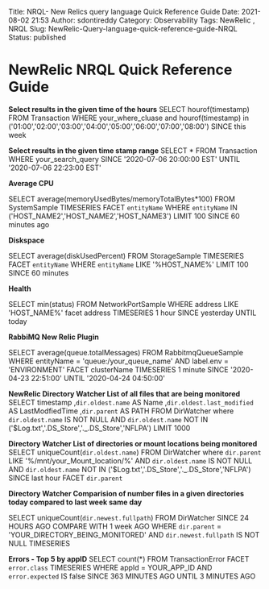 Title:  NRQL- New Relics query language Quick Reference Guide
Date: 2021-08-02 21:53
Author: sdontireddy
Category: Observability
Tags: NewRelic , NRQL
Slug: NewRelic-Query-language-quick-reference-guide-NRQL
Status: published

# NewRelic NRQL Quick Reference Guide


**Select results in the given time of the hours**
SELECT hourof(timestamp)   FROM Transaction WHERE your_where_cluase and hourof(timestamp) in ('01:00','02:00','03:00','04:00','05:00','06:00','07:00','08:00') SINCE this week 


**Select results in the given time stamp range**
SELECT *  FROM Transaction WHERE your_search_query  SINCE '2020-07-06 20:00:00 EST' UNTIL '2020-07-06 22:23:00 EST'


**Average CPU**

SELECT average(memoryUsedBytes/memoryTotalBytes*100) FROM SystemSample TIMESERIES FACET `entityName` WHERE `entityName` IN ('HOST_NAME2','HOST_NAME2','HOST_NAME3') LIMIT 100 SINCE 60 minutes ago

**Diskspace**

SELECT average(diskUsedPercent) FROM StorageSample TIMESERIES FACET `entityName` WHERE `entityName` LIKE '%HOST_NAME%' LIMIT 100 SINCE 60 minutes

**Health**

SELECT min(status) FROM NetworkPortSample WHERE address LIKE 'HOST_NAME%' facet address TIMESERIES 1 hour SINCE yesterday UNTIL today


**RabbiMQ New Relic Plugin**

SELECT average(queue.totalMessages) FROM RabbitmqQueueSample WHERE entityName = 'queue:/your_queue_name' AND label.env = 'ENVIRONMENT' FACET clusterName TIMESERIES 1 minute SINCE '2020-04-23 22:51:00' UNTIL '2020-04-24 04:50:00'

**NewRelic Directory Watcher List of all files that are being monitored**
SELECT timestamp ,`dir.oldest.name` AS Name ,`dir.oldest.last_modified` AS LastModfiedTime ,`dir.parent` AS PATH FROM DirWatcher where `dir.oldest.name` IS NOT NULL AND `dir.oldest.name` NOT IN ('$Log.txt','.DS_Store','._.DS_Store','NFLPA') LIMIT 1000

**Directory Watcher List of directories or mount locations being monitored**
SELECT uniqueCount(`dir.oldest.name`) FROM DirWatcher where `dir.parent` LIKE '%/mnt/your_Mount_location/%' AND `dir.oldest.name` IS NOT NULL AND `dir.oldest.name` NOT IN ('$Log.txt','.DS_Store','._.DS_Store','NFLPA') SINCE last hour FACET `dir.parent`

**Directory Watcher Comparision of number files in a given directories today compared to last week same day**

SELECT uniqueCount(`dir.newest.fullpath`) FROM DirWatcher SINCE 24 HOURS AGO COMPARE WITH 1 week AGO WHERE `dir.parent` = 'YOUR_DIRECTORY_BEING_MONITORED' AND `dir.newest.fullpath` IS NOT NULL TIMESERIES

**Errors - Top 5 by appID**
SELECT count(*) FROM TransactionError FACET `error.class`   TIMESERIES  WHERE appId = YOUR_APP_ID AND `error.expected` IS false SINCE 363 MINUTES AGO UNTIL 3 MINUTES AGO
